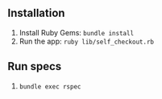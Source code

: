 ## Installation

1. Install Ruby Gems: `bundle install`
2. Run the app: `ruby lib/self_checkout.rb`

## Run specs

1. `bundle exec rspec`
